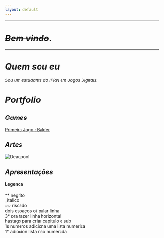 ```yaml
---
layout: default
---
```

* * *
# _~~Bem vindo~~_.
* * *
# _Quem sou eu_
_Sou um estudante do IFRN em Jogos Digitais._
# _Portfolio_

## _Games_

[Primeiro Jogo : Balder](https://mychellangello.github.io/Balder/)

## _Artes_

![Deadpool](https://www.google.com.br/search?q=pixel+art&tbm=isch&tbo=u&source=univ&sa=X&ved=0ahUKEwiurcPA8JjZAhVMOZAKHY2bAdYQsAQIJg&biw=1920&bih=974#imgrc=KWxJqsWUCbyt7M:)
## _Apresentações_




#### Legenda  
** negrito  
_italico  
~~ riscado  
  dois espaços o/ pular linha   
3* pra fazer linha horizontal  
hastags para criar capitulo e sub  
1s numeros adiciona uma lista numerica  
1* adiocion lista nao numerada  
